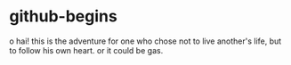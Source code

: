 github-begins
=============

o hai! this is the adventure for one who chose not to live another's life, but to follow his own heart. or it could be gas.